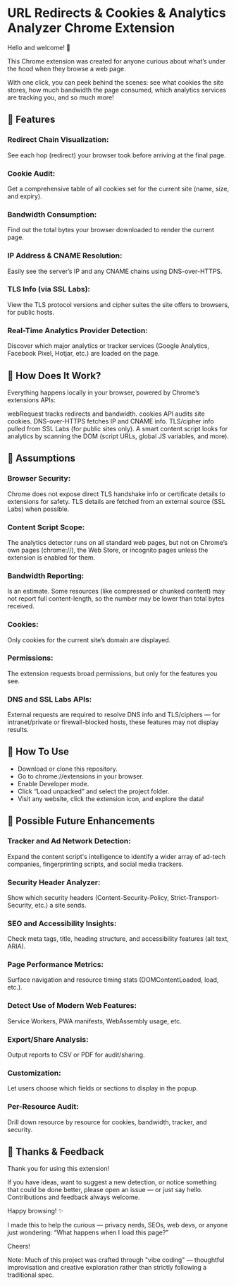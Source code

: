 # URL Redirects & Cookies & Analytics Analyzer Chrome Extension

Hello and welcome! 👋

This Chrome extension was created for anyone curious about what’s under the hood when they browse a web page.

With one click, you can peek behind the scenes: see what cookies the site stores, how much bandwidth the page consumed, which analytics services are tracking you, and so much more!

## 🌟 Features

### Redirect Chain Visualization:

See each hop (redirect) your browser took before arriving at the final page.

### Cookie Audit:

Get a comprehensive table of all cookies set for the current site (name, size, and expiry).

### Bandwidth Consumption:

Find out the total bytes your browser downloaded to render the current page.

### IP Address & CNAME Resolution:

Easily see the server’s IP and any CNAME chains using DNS-over-HTTPS.

### TLS Info (via SSL Labs):

View the TLS protocol versions and cipher suites the site offers to browsers, for public hosts.

### Real-Time Analytics Provider Detection:

Discover which major analytics or tracker services (Google Analytics, Facebook Pixel, Hotjar, etc.) are loaded on the page.

## 🔧 How Does It Work?

Everything happens locally in your browser, powered by Chrome’s extensions APIs:

webRequest tracks redirects and bandwidth.
cookies API audits site cookies.
DNS-over-HTTPS fetches IP and CNAME info.
TLS/cipher info pulled from SSL Labs (for public sites only).
A smart content script looks for analytics by scanning the DOM (script URLs, global JS variables, and more).

## 🤝 Assumptions

### Browser Security:
Chrome does not expose direct TLS handshake info or certificate details to extensions for safety. TLS details are fetched from an external source (SSL Labs) when possible.
### Content Script Scope:
The analytics detector runs on all standard web pages, but not on Chrome’s own pages (chrome://), the Web Store, or incognito pages unless the extension is enabled for them.
### Bandwidth Reporting:
Is an estimate. Some resources (like compressed or chunked content) may not report full content-length, so the number may be lower than total bytes received.
### Cookies:
Only cookies for the current site’s domain are displayed.
### Permissions:
The extension requests broad permissions, but only for the features you see.
### DNS and SSL Labs APIs:
External requests are required to resolve DNS info and TLS/ciphers — for intranet/private or firewall-blocked hosts, these features may not display results.

## 🚀 How To Use

- Download or clone this repository.
- Go to chrome://extensions in your browser.
- Enable Developer mode.
- Click “Load unpacked” and select the project folder.
- Visit any website, click the extension icon, and explore the data!


## 🔮 Possible Future Enhancements

### Tracker and Ad Network Detection:

Expand the content script's intelligence to identify a wider array of ad-tech companies, fingerprinting scripts, and social media trackers.

### Security Header Analyzer:

Show which security headers (Content-Security-Policy, Strict-Transport-Security, etc.) a site sends.

### SEO and Accessibility Insights:

Check meta tags, title, heading structure, and accessibility features (alt text, ARIA).

### Page Performance Metrics:

Surface navigation and resource timing stats (DOMContentLoaded, load, etc.).

### Detect Use of Modern Web Features:

Service Workers, PWA manifests, WebAssembly usage, etc.

### Export/Share Analysis:

Output reports to CSV or PDF for audit/sharing.

### Customization:

Let users choose which fields or sections to display in the popup.

### Per-Resource Audit:

Drill down resource by resource for cookies, bandwidth, tracker, and security.

## 🙏 Thanks & Feedback

Thank you for using this extension!

If you have ideas, want to suggest a new detection, or notice something that could be done better, please open an issue — or just say hello. Contributions and feedback always welcome.

Happy browsing! ✨

I made this to help the curious — privacy nerds, SEOs, web devs, or anyone just wondering: “What happens when I load this page?”

Cheers!

Note: Much of this project was crafted through "vibe coding" — thoughtful improvisation and creative exploration rather than strictly following a traditional spec.

